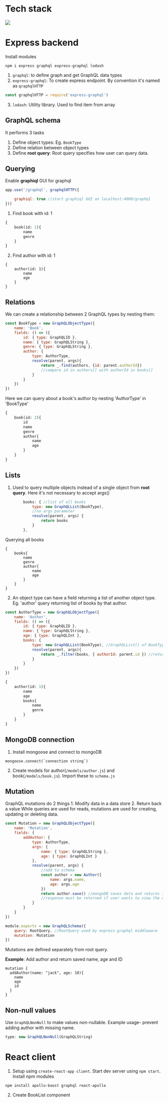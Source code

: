 # Tech stack
![](images/2020-02-21-10-29-22.png)

# Express backend
Install modules
```
npm i express graphql express-graphql lodash
```
1. ```graphql```: to define graph and get GraphQL data types
2. ```express-graphql```: To create express endpoint. By convention it's named as ```qraphqlHTTP```
```js
const graphqlHTTP = require('express-graphql')
```
3. ```lodash```: Utility library. Used to find item from array


## GraphQL schema
It performs 3 tasks
1. Define object types: Eg. ```BookType```
2. Define relation between object types
3. Define **root query**: Root query specifies how user can query data.

## Querying
Enable **graphiql** GUI for graphql
```js
app.use('/graphql', graphqlHTTP({

    graphiql: true //start graphiql GUI on localhost:4000/graphql
}))
```

1. Find book with id: 1
```graphql
{
    book(id: 1){
        name
        genre
    }
}
```
2. Find author with id: 1
```
{
    author(id: 1){
        name
        age
    }
}
```

## Relations
We can create a relationship between 2 GraphQL types by nesting them:
```js
const BookType = new GraphQLObjectType({
    name: 'Book',
    fields: () => ({
        id: { type: GraphQLID },
        name: { type: GraphQLString },
        genre: { type: GraphQLString },
        author: {
            type: AuthorType,
            resolve(parent, args){
                return _.find(authors, {id: parent.authorId})
                //compare id in authors[] with authorId in books[]
            }
        }
    })
})
```
Here we can query about a book's author by nesting 'AuthorType' in 'BookType'
```graphql
{
    book(id: 2){
        id
        name
        genre
        author{
            name
            age
        }
    }
}
```

## Lists
1. Used to query multiple objects instead of a single object from **root query**. Here it's not necessary to accept args()
```js
        books: { //list of all books
            type: new GraphQLList(BookType),
            //no args parameter
            resolve(parent, args) {
                return books
            }
        },
```

Querying all books
```
{
    books{
        name
        genre
        author{
            name
            age
        }
    }
}
```

2. An object type can have a field returning a list of another object type. Eg. 'author' query returning list of books by that author.

```js
const AuthorType = new GraphQLObjectType({
    name: 'Author',
    fields: () => ({
        id: { type: GraphQLID },
        name: { type: GraphQLString },
        age: { type: GraphQLInt },
        books: {
            type: new GraphQLList(BookType), //GraphQLList() of BookType
            resolve(parent, args){
                return _.filter(books, { authorId: parent.id }) //return list with matching ID
            }
        }
    })
})
```

```graphql
{
    author(id: 1){
        name
        age
        books{
            name
            genre
        }
    }
}
```

## MongoDB connection
1. Install mongoose and connect to mongoDB
```
mongoose.connect(`connection string`)
```

2. Create models for author(`/models/author.js`) and book(`/models/book.js`). Import these to ```schema.js```

## Mutation
GraphQL mutations do 2 things
    1. Modify data in a data store
    2. Return back a value
While queries are used for reads, mutations are used for creating, updating or deleting data.
```js
const Mutation = new GraphQLObjectType({
    name: 'Mutation',
    fields: {
        addAuthor: {
            type: AuthorType,
            args: {
                name: { type: GraphQLString },
                age: { type: GraphQLInt }
            },
            resolve(parent, args) {
                //add to schema
                const author = new Author({
                    name: args.name,
                    age: args.age
                })
                return author.save() //mongoDB saves data and returns it back as response
                //response must be returned if user wants to view the data
            }
        }
    }
})

module.exports = new GraphQLSchema({
    query: RootQuery, //RootQuery used by express-graphql middleware
    mutation: Mutation
})
```
Mutations are defined separately from root query.

**Example**: Add author and return saved name, age and ID
```
mutation {
  addAuthor(name: "jack", age: 10){
    name
    age
    id
  }
}
```

## Non-null values
Use ```GraphQLNonNull``` to make values non-nullable. Example usage- prevent adding author with missing name.
```js
type: new GraphQLNonNull(GraphQLString)
```

# React client
1. Setup using ```create-react-app client```. Start dev server using ```npm start```. Install npm modules
```shell script
npm install apollo-boost graphql react-apollo
```
2. Create BookList component
